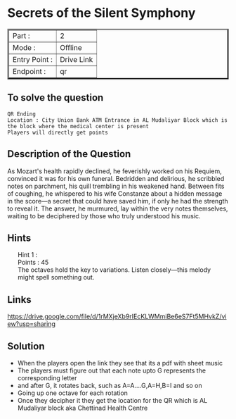 # Secrets of the Silent Symphony

<table border = '3'>
    <tr>
        <td>Part :</td>
        <td> 2 </td>
    </tr>
    <tr>
        <td>Mode :</td>
        <td>Offline</td>
    </tr>
    <tr>
        <td>Entry Point :</td>
        <td>Drive Link</td>
    </tr>
    <tr>
        <td>Endpoint :</td>
        <td>qr</td>
    </tr>
</table>

## To solve the question

    QR Ending
    Location : City Union Bank ATM Entrance in AL Mudaliyar Block which is the block where the medical center is present
    Players will directly get points

## Description of the Question

As Mozart's health rapidly declined, he feverishly worked on his Requiem, convinced it was for his own funeral. Bedridden and delirious, he scribbled notes on parchment, his quill trembling in his weakened hand. Between fits of coughing, he whispered to his wife Constanze about a hidden message in the score—a secret that could have saved him, if only he had the strength to reveal it. The answer, he murmured, lay within the very notes themselves, waiting to be deciphered by those who truly understood his music.

## Hints

<ol>
Hint 1 :  <br>
Points :  45<br>
The octaves hold the key to variations. Listen closely—this melody might spell something out.<br>
</ol>

## Links

https://drive.google.com/file/d/1rMXjeXb9rIEcKLWMmiBe6eS7Ft5MHvkZ/view?usp=sharing

## Solution

- When the players open the link they see that its a pdf with sheet music
- The players must figure out that each note upto G represents the corresponding letter
- and after G, it rotates back, such as A=A....G,A=H,B=I and so on
- Going up one octave for each rotation
- Once they decipher it they get the location for the QR which is AL Mudaliyar block aka Chettinad Health Centre
